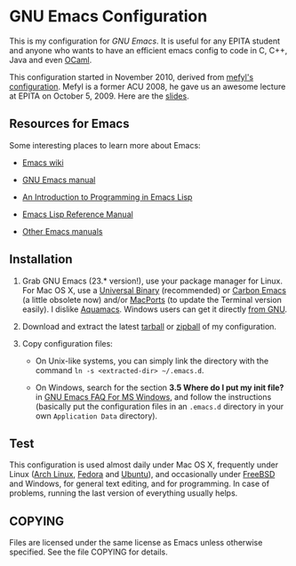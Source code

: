 # GNU Emacs Configuration #

This is my configuration for _GNU Emacs_.  It is useful for any EPITA
student and anyone who wants to have an efficient emacs config to code
in C, C++, Java and even [OCaml][].

This configuration started in November 2010, derived from
[mefyl's configuration][mefylconf].  Mefyl is a former ACU 2008, he
gave us an awesome lecture at EPITA on October 5, 2009.  Here are the
[slides][mefylslides].

## Resources for Emacs ##

Some interesting places to learn more about Emacs:

* [Emacs wiki][emacswiki]

* [GNU Emacs manual][emacsman]

* [An Introduction to Programming in Emacs Lisp][elispintro]

* [Emacs Lisp Reference Manual][elispman]

* [Other Emacs manuals][otherman]

## Installation ##

1. Grab GNU Emacs (23.* version!), use your package manager for
Linux. For Mac OS X, use a [Universal Binary][emacsformacosx]
(recommended) or [Carbon Emacs][carbonemacs] (a little obsolete now)
and/or [MacPorts][] (to update the Terminal version easily).  I
dislike [Aquamacs][].  Windows users can get it directly
[from GNU][emacswin].

2. Download and extract the latest [tarball][] or [zipball][] of my
configuration.

3. Copy configuration files:

    * On Unix-like systems, you can simply link the directory with the
      command `ln -s <extracted-dir> ~/.emacs.d`.

    * On Windows, search for the section **3.5 Where do I put my init
      file?** in [GNU Emacs FAQ For MS Windows][emacsfaqwin], and
      follow the instructions (basically put the configuration files
      in an `.emacs.d` directory in your own `Application Data`
      directory).

## Test ##

This configuration is used almost daily under Mac OS X, frequently
under Linux ([Arch Linux][], [Fedora][] and [Ubuntu][]), and
occasionally under [FreeBSD][] and Windows, for general text editing,
and for programming.  In case of problems, running the last version of
everything usually helps.

## COPYING ##

Files are licensed under the same license as Emacs unless otherwise
specified.  See the file COPYING for details.


[OCaml]: http://caml.inria.fr/index.en.html "The Caml language: Home"
[mefylconf]: https://github.com/downloads/sillage/emacs/mefyl-emacs-conf.tar.bz2 "Mefyl's configuration files"
[mefylslides]: https://github.com/downloads/sillage/emacs/mefyl-emacs-conf.pdf "Mefyl's slides"
[emacswiki]: http://www.emacswiki.org/ "Emacs Wiki"
[emacsman]: http://www.gnu.org/software/emacs/manual/html_node/emacs/index.html "GNU Emacs manual"
[elispintro]: http://www.gnu.org/software/emacs/emacs-lisp-intro/html_node/index.html "An Introduction to Programming in Emacs Lisp"
[elispman]: http://www.gnu.org/software/emacs/manual/html_node/elisp/index.html "Emacs Lisp Reference Manual"
[otherman]: http://www.gnu.org/software/emacs/manual/index.html "Other Emacs manuals"
[emacsformacosx]: http://emacsformacosx.com/ "GNU Emacs For Mac OS X"
[carbonemacs]: http://homepage.mac.com/zenitani/emacs-e.html "Carbon Emacs Package"
[MacPorts]: http://www.macports.org/ "The MacPorts Project Official Homepage"
[Aquamacs]: http://aquamacs.org/ "Aquamacs"
[emacswin]: http://ftp.gnu.org/pub/gnu/emacs/windows/ "GNU Emacs FTP"
[tarball]: https://github.com/sillage/emacs/tarball/master "latest tarball"
[zipball]: https://github.com/sillage/emacs/zipball/master "latest zipball"
[emacsfaqwin]: http://www.gnu.org/software/emacs/windows/ "GNU Emacs FAQ For MS Windows"
[Arch Linux]: http://www.archlinux.org/ "Arch Linux"
[Fedora]: http://fedoraproject.org/ "Fedora"
[Ubuntu]: http://www.ubuntu.com/ "Ubuntu"
[FreeBSD]: http://www.freebsd.org/ "FreeBSD"
